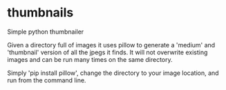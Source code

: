 # thumbnails
Simple python thumbnailer

Given a directory full of images it uses pillow to generate a 'medium' and 'thumbnail' version of all the jpegs it finds. It will not overwrite existing images and can be run many times on the same directory.

Simply 'pip install pillow', change the directory to your image location, and run from the command line.

